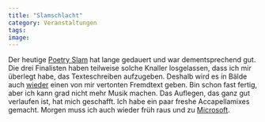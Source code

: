 ```yaml
---
title: "Slamschlacht"
category: Veranstaltungen
tags: 
image: 
---
```


Der heutige [Poetry Slam](http://www.misantropolis.de/?inc=home&ID=875) hat lange gedauert und war dementsprechend gut. Die drei Finalisten haben teilweise solche Knaller losgelassen, dass ich mir überlegt habe, das Texteschreiben aufzugeben. Deshalb wird es in Bälde auch [wieder](http://www.misantropolis.de/2006/11/ich-bin-so-muede/) einen von mir vertonten Fremdtext geben. Bin schon fast fertig, aber ich kann grad nicht mehr Musik machen. Das Auflegen, das ganz gut verlaufen ist, hat mich geschafft. Ich habe ein paar freshe Accapellamixes gemacht. Morgen muss ich auch wieder früh raus und zu [Microsoft](http://www.microsoft.com).